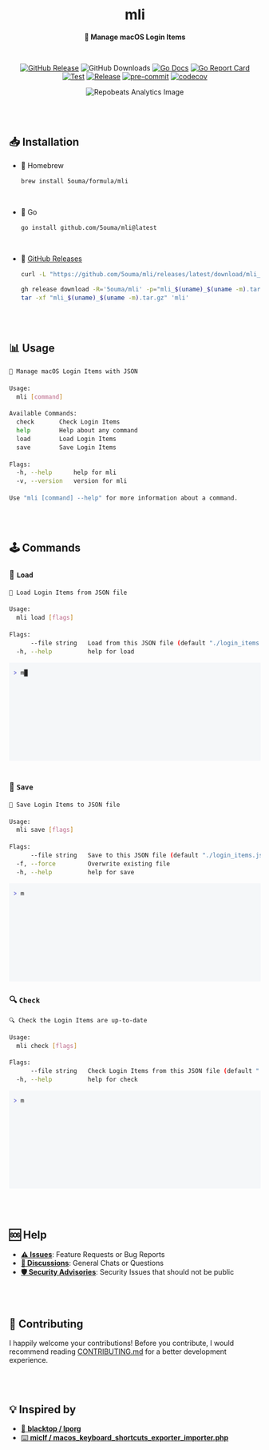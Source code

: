 <h1 align="center">mli</h1>

<div align="center">

**📑 Manage macOS Login Items**

<br />

[![GitHub Release](https://img.shields.io/github/v/release/5ouma/mli?label=Release&style=flat-square)](https://github.com/5ouma/mli/releases)
![GitHub Downloads](https://img.shields.io/github/downloads/5ouma/mli/total?label=Downloads&style=flat-square)
[![Go Docs](https://godoc.org/github.com/golang/gddo?status.svg)](https://pkg.go.dev/github.com/5ouma/mli)
[![Go Report Card](https://goreportcard.com/badge/github.com/5ouma/mli?style=flat-square)](https://goreportcard.com/report/github.com/5ouma/mli)
<br />
[![Test](https://img.shields.io/github/actions/workflow/status/5ouma/mli/test.yml?label=Test&style=flat-square)](https://github.com/5ouma/mli/actions/workflows/test.yml)
[![Release](https://img.shields.io/github/actions/workflow/status/5ouma/mli/release.yml?label=Release&style=flat-square)](https://github.com/5ouma/mli/actions/workflows/release.yml)
[![pre-commit](https://img.shields.io/github/actions/workflow/status/5ouma/mli/pre-commit.yml?label=pre-commit&style=flat-square)](https://github.com/5ouma/utils/actions/workflows/mli.yml)
[![codecov](https://codecov.io/gh/5ouma/mli/graph/badge.svg)](https://codecov.io/gh/5ouma/mli)

![Repobeats Analytics Image](https://repobeats.axiom.co/api/embed/0dc7cdae7e36b4c193bce1f056102842dc7abaf9.svg)

</div>

<br /><br />

## 📥 Installation

- 🍺 Homebrew

  ```sh
  brew install 5ouma/formula/mli
  ```

<br />

- 🐹 Go

  ```sh
  go install github.com/5ouma/mli@latest
  ```

<br />

- 🐙 [GitHub Releases](https://github.com/5ouma/mli/releases)

  ```sh
  curl -L "https://github.com/5ouma/mli/releases/latest/download/mli_$(uname)_$(uname -m).tar.gz" | tar -x 'mli'
  ```

  ```sh
  gh release download -R='5ouma/mli' -p="mli_$(uname)_$(uname -m).tar.gz"
  tar -xf "mli_$(uname)_$(uname -m).tar.gz" 'mli'
  ```

<br /><br />

## 📊 Usage

```sh
📑 Manage macOS Login Items with JSON

Usage:
  mli [command]

Available Commands:
  check       Check Login Items
  help        Help about any command
  load        Load Login Items
  save        Save Login Items

Flags:
  -h, --help      help for mli
  -v, --version   version for mli

Use "mli [command] --help" for more information about a command.
```

<br /><br />

## 🕹️ Commands

### 📂 `Load`

```sh
📂 Load Login Items from JSON file

Usage:
  mli load [flags]

Flags:
      --file string   Load from this JSON file (default "./login_items.json")
  -h, --help          help for load
```

<div align="center">
  <picture>
    <source
      srcset="https://raw.githubusercontent.com/5ouma/mli/HEAD/docs/assets/vhs/light/load.gif"
      media="(prefers-color-scheme: light)"
    />
    <source
      srcset="https://raw.githubusercontent.com/5ouma/mli/HEAD/docs/assets/vhs/dark/load.gif"
      media="(prefers-color-scheme: dark)"
    />
    <!-- markdownlint-disable MD013 -->
    <img alt="Load command GIF image generated by VHS" src="https://raw.githubusercontent.com/5ouma/mli/HEAD/docs/assets/vhs/light/load.gif" />
  </picture>
</div>

<br />

### 💾 `Save`

```sh
💾 Save Login Items to JSON file

Usage:
  mli save [flags]

Flags:
      --file string   Save to this JSON file (default "./login_items.json")
  -f, --force         Overwrite existing file
  -h, --help          help for save
```

<div align="center">
  <picture>
    <source
      srcset="https://raw.githubusercontent.com/5ouma/mli/HEAD/docs/assets/vhs/light/save.gif"
      media="(prefers-color-scheme: light)"
    />
    <source
      srcset="https://raw.githubusercontent.com/5ouma/mli/HEAD/docs/assets/vhs/dark/save.gif"
      media="(prefers-color-scheme: dark)"
    />
    <!-- markdownlint-disable MD013 -->
    <img alt="Load command GIF image generated by VHS" src="https://raw.githubusercontent.com/5ouma/mli/HEAD/docs/assets/vhs/light/save.gif" />
  </picture>
</div>

### 🔍 `Check`

```sh
🔍 Check the Login Items are up-to-date

Usage:
  mli check [flags]

Flags:
      --file string   Check Login Items from this JSON file (default "./login_items.json")
  -h, --help          help for check
```

<div align="center">
  <picture>
    <source
      srcset="https://raw.githubusercontent.com/5ouma/mli/HEAD/docs/assets/vhs/light/check.gif"
      media="(prefers-color-scheme: light)"
    />
    <source
      srcset="https://raw.githubusercontent.com/5ouma/mli/HEAD/docs/assets/vhs/dark/check.gif"
      media="(prefers-color-scheme: dark)"
    />
    <!-- markdownlint-disable MD013 -->
    <img alt="Check command GIF image generated by VHS" src="https://raw.githubusercontent.com/5ouma/mli/HEAD/docs/assets/vhs/light/check.gif" />
  </picture>
</div>

<br /><br />

## 🆘 Help

- [**⚠️ Issues**]: Feature Requests or Bug Reports
- [**💬 Discussions**]: General Chats or Questions
- [**🛡️ Security Advisories**]: Security Issues that should not be public

[**⚠️ Issues**]: https://github.com/5ouma/mli/issues/new/choose
[**💬 Discussions**]: https://github.com/5ouma/mli/discussions/new/choose
[**🛡️ Security Advisories**]: https://github.com/5ouma/mli/security/advisories/new

<br /><br />

## 🎽 Contributing

I happily welcome your contributions!
Before you contribute,
I would recommend reading [CONTRIBUTING.md](../.github/CONTRIBUTING.md) for a better development experience.

<br /><br />

## 💡 Inspired by

- [🚀 **blacktop / lporg**](https://github.com/blacktop/lporg)
- [⌨️ **miclf / macos_keyboard_shortcuts_exporter_importer.php**](https://gist.github.com/miclf/bf4b0cb6de9ead726197db7ed3d937b5)
